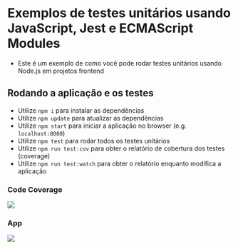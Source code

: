 # Exemplos de testes unitários usando JavaScript, Jest e ECMAScript Modules 

 - Este é um exemplo de como você pode rodar testes unitários usando Node.js em projetos frontend

## Rodando a aplicação e os testes
- Utilize `npm i` para instalar as dependências
- Utilize `npm update` para atualizar as dependências
- Utilize `npm start` para iniciar a aplicação no browser (e.g. `localhost:8080`)
- Utilize `npm test` para rodar todos os testes unitários
- Utilize `npm run test:cov` para obter o relatório de cobertura dos testes (coverage)
- Utilize `npm run test:watch` para obter o relatório enquanto modifica a aplicação

### Code Coverage

![](./prints/code-coverage.png)

### App
![](./prints/app.png)
